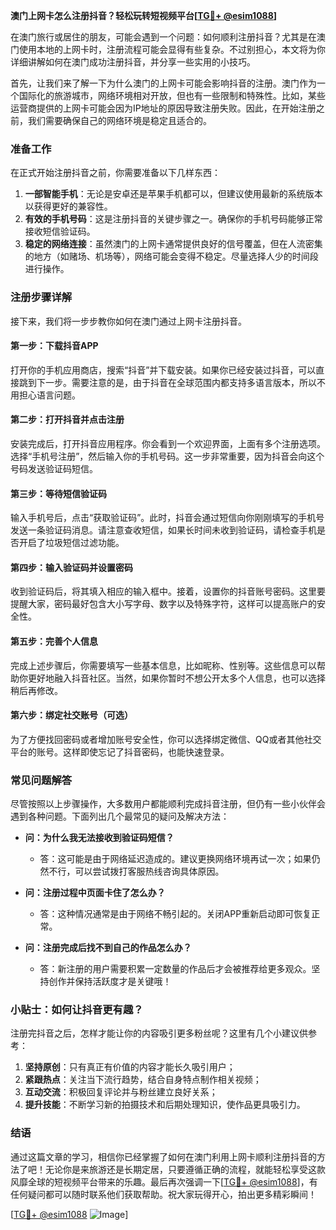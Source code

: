 **澳门上网卡怎么注册抖音？轻松玩转短视频平台[[TG💪+ @esim1088](https://t.me/s/esim1088)]**

在澳门旅行或居住的朋友，可能会遇到一个问题：如何顺利注册抖音？尤其是在澳门使用本地的上网卡时，注册流程可能会显得有些复杂。不过别担心，本文将为你详细讲解如何在澳门成功注册抖音，并分享一些实用的小技巧。

首先，让我们来了解一下为什么澳门的上网卡可能会影响抖音的注册。澳门作为一个国际化的旅游城市，网络环境相对开放，但也有一些限制和特殊性。比如，某些运营商提供的上网卡可能会因为IP地址的原因导致注册失败。因此，在开始注册之前，我们需要确保自己的网络环境是稳定且适合的。

### **准备工作**

在正式开始注册抖音之前，你需要准备以下几样东西：

1. **一部智能手机**：无论是安卓还是苹果手机都可以，但建议使用最新的系统版本以获得更好的兼容性。
2. **有效的手机号码**：这是注册抖音的关键步骤之一。确保你的手机号码能够正常接收短信验证码。
3. **稳定的网络连接**：虽然澳门的上网卡通常提供良好的信号覆盖，但在人流密集的地方（如赌场、机场等），网络可能会变得不稳定。尽量选择人少的时间段进行操作。

### **注册步骤详解**

接下来，我们将一步步教你如何在澳门通过上网卡注册抖音。

#### **第一步：下载抖音APP**

打开你的手机应用商店，搜索“抖音”并下载安装。如果你已经安装过抖音，可以直接跳到下一步。需要注意的是，由于抖音在全球范围内都支持多语言版本，所以不用担心语言问题。

#### **第二步：打开抖音并点击注册**

安装完成后，打开抖音应用程序。你会看到一个欢迎界面，上面有多个注册选项。选择“手机号注册”，然后输入你的手机号码。这一步非常重要，因为抖音会向这个号码发送验证码短信。

#### **第三步：等待短信验证码**

输入手机号后，点击“获取验证码”。此时，抖音会通过短信向你刚刚填写的手机号发送一条验证码消息。请注意查收短信，如果长时间未收到验证码，请检查手机是否开启了垃圾短信过滤功能。

#### **第四步：输入验证码并设置密码**

收到验证码后，将其填入相应的输入框中。接着，设置你的抖音账号密码。这里要提醒大家，密码最好包含大小写字母、数字以及特殊字符，这样可以提高账户的安全性。

#### **第五步：完善个人信息**

完成上述步骤后，你需要填写一些基本信息，比如昵称、性别等。这些信息可以帮助你更好地融入抖音社区。当然，如果你暂时不想公开太多个人信息，也可以选择稍后再修改。

#### **第六步：绑定社交账号（可选）**

为了方便找回密码或者增加账号安全性，你可以选择绑定微信、QQ或者其他社交平台的账号。这样即使忘记了抖音密码，也能快速登录。

### **常见问题解答**

尽管按照以上步骤操作，大多数用户都能顺利完成抖音注册，但仍有一些小伙伴会遇到各种问题。下面列出几个最常见的疑问及解决方法：

- **问：为什么我无法接收到验证码短信？**
  - 答：这可能是由于网络延迟造成的。建议更换网络环境再试一次；如果仍然不行，可以尝试拨打客服热线咨询具体原因。

- **问：注册过程中页面卡住了怎么办？**
  - 答：这种情况通常是由于网络不畅引起的。关闭APP重新启动即可恢复正常。

- **问：注册完成后找不到自己的作品怎么办？**
  - 答：新注册的用户需要积累一定数量的作品后才会被推荐给更多观众。坚持创作并保持活跃度才是关键哦！

### **小贴士：如何让抖音更有趣？**

注册完抖音之后，怎样才能让你的内容吸引更多粉丝呢？这里有几个小建议供参考：

1. **坚持原创**：只有真正有价值的内容才能长久吸引用户；
2. **紧跟热点**：关注当下流行趋势，结合自身特点制作相关视频；
3. **互动交流**：积极回复评论并与粉丝建立良好关系；
4. **提升技能**：不断学习新的拍摄技术和后期处理知识，使作品更具吸引力。

### **结语**

通过这篇文章的学习，相信你已经掌握了如何在澳门利用上网卡顺利注册抖音的方法了吧！无论你是来旅游还是长期定居，只要遵循正确的流程，就能轻松享受这款风靡全球的短视频平台带来的乐趣。最后再次强调一下[[TG💪+ @esim1088](https://t.me/s/esim1088)]，有任何疑问都可以随时联系他们获取帮助。祝大家玩得开心，拍出更多精彩瞬间！

[[TG💪+ @esim1088](https://t.me/s/esim1088) ![Image](https://i.postimg.cc/4NQfJmqS/Snipaste-2025-05-13-00-14-12.png)]